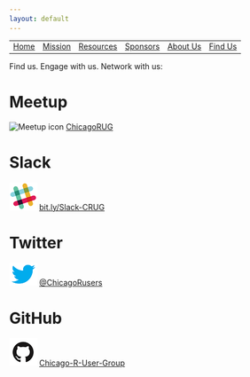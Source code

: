 ```yaml
---
layout: default
---
```


<table id="headers">
  <tbody>
    <tr>
      <td><a href="index.html">Home</a></td>
      <td><a href="mission.html">Mission</a></td>
      <td><a href="resources.html">Resources</a></td>
      <td><a href="sponsors.html">Sponsors</a></td>
      <td><a href="about-us.html">About Us</a></td>
      <td><a href="find-us.html">Find Us</a></td>
    </tr>
  </tbody>
</table>

Find us. Engage with us. Network with us:


# **Meetup**
![Meetup icon](https://github.com/Chicago-R-User-Group/2018-n4-R-from-the-Beginning/blob/master/images/m_swarm_50x50.png?raw=true) [ChicagoRUG](https://www.meetup.com/ChicagoRUG/)

# **Slack**
![Slack icon](https://github.com/Chicago-R-User-Group/2018-n7-CRUG-PUG/blob/master/intro-slides/images/slack_50x50.png?raw=true) [bit.ly/Slack-CRUG](http://bit.ly/Slack-CRUG)

# **Twitter**
![Twitter icon](https://github.com/Chicago-R-User-Group/2018-n7-CRUG-PUG/blob/master/intro-slides/images/twitter50x41.png?raw=true) [@ChicagoRusers](https://twitter.com/ChicagoRusers)

# **GitHub**
![Github icon](https://github.com/Chicago-R-User-Group/2018-n7-CRUG-PUG/raw/master/intro-slides/images/GitHub-Mark.png?raw=true) [Chicago-R-User-Group](https://github.com/Chicago-R-User-Group)



